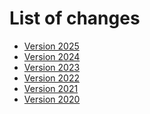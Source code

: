 # List of changes

- [Version 2025](CHANGELOG-2025.md)
- [Version 2024](CHANGELOG-2024.md)
- [Version 2023](CHANGELOG-2023.md)
- [Version 2022](CHANGELOG-2022.md)
- [Version 2021](CHANGELOG-2021.md)
- [Version 2020](CHANGELOG-2020.md)

<script type="text/javascript">
  window.location.href=window.location.href+"-2025";
</script>
